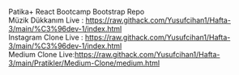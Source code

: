 Patika+ React Bootcamp Bootstrap Repo
<br>
Müzik Dükkanım Live : https://raw.githack.com/Yusufcihan1/Hafta-3/main/%C3%96dev-1/index.html
<br>
Instagram Clone Live : https://raw.githack.com/Yusufcihan1/Hafta-3/main/%C3%96dev-1/index.html
<br>
Medium Clone Live:https://raw.githack.com/Yusufcihan1/Hafta-3/main/Pratikler/Medium-Clone/medium.html
